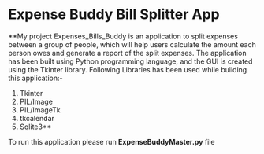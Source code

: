 # Expense Buddy Bill Splitter App
**My project Expenses_Bills_Buddy is an application to split expenses between a group of people, 
which will help users calculate the amount each person owes and generate a report of the split expenses.
The application has been built using Python programming language, and the GUI is created using the Tkinter library.
Following Libraries has been used while building this application:-
  1. Tkinter
  2. PIL/Image
  3. PIL/ImageTk
  4. tkcalendar
  5. Sqlite3**

To run this application please run **ExpenseBuddyMaster.py** file
